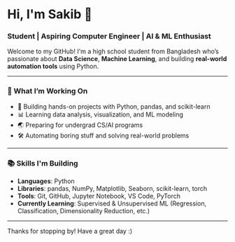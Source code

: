 # Hi, I'm Sakib 👋  
### Student | Aspiring Computer Engineer | AI & ML Enthusiast  

Welcome to my GitHub! I'm a high school student from Bangladesh who’s passionate about **Data Science**, **Machine Learning**, and building **real-world automation tools** using Python.   

---

### 🚀 What I’m Working On
- 🔨 Building hands-on projects with Python, pandas, and scikit-learn  
- 📊 Learning data analysis, visualization, and ML modeling  
- 🌏 Preparing for undergrad CS/AI programs  
- 🛠️ Automating boring stuff and solving real-world problems  

---

### 📚 Skills I'm Building
- **Languages**: Python 
- **Libraries**: pandas, NumPy, Matplotlib, Seaborn, scikit-learn, torch  
- **Tools**: Git, GitHub, Jupyter Notebook, VS Code, PyTorch  
- **Currently Learning**: Supervised & Unsupervised ML (Regression, Classification, Dimensionality Reduction, etc.)

---

Thanks for stopping by! Have a great day :)

<!---
ByteBard58/ByteBard58 is a ✨ special ✨ repository because its `README.md` (this file) appears on your GitHub profile.
You can click the Preview link to take a look at your changes.
--->
